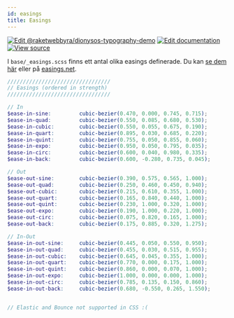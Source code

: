 ```yaml
---
id: easings
title: Easings
---
```

[![Edit @raketwebbyra/dionysos-typography-demo](https://codesandbox.io/static/img/play-codesandbox.svg)](https://codesandbox.io/s/github/DanielJohnsson87/raket-factory/tree/dionysos-easing-example/dionysos)
[![Edit documentation](https://img.shields.io/badge/GITHUB-edit%20doc-green.svg)](https://github.com/DanielJohnsson87/raket-factory/blob/master/docusaurus/docs/easings.md)
[![View source](https://img.shields.io/badge/GITHUB-view%20source-green.svg)](https://github.com/DanielJohnsson87/raket-factory/tree/master/dionysos)

I `base/_easings.scss` finns ett antal olika easings definerade. Du kan [se dem här](https://codesandbox.io/s/github/DanielJohnsson87/raket-factory/tree/dionysos-easing-example/dionysos)
eller på [easings.net](https://easings.net/).


````scss
/////////////////////////////////
// Easings (ordered in strength)
/////////////////////////////////

// In
$ease-in-sine:         cubic-bezier(0.470, 0.000, 0.745, 0.715);
$ease-in-quad:         cubic-bezier(0.550, 0.085, 0.680, 0.530);
$ease-in-cubic:        cubic-bezier(0.550, 0.055, 0.675, 0.190);
$ease-in-quart:        cubic-bezier(0.895, 0.030, 0.685, 0.220);
$ease-in-quint:        cubic-bezier(0.755, 0.050, 0.855, 0.060);
$ease-in-expo:         cubic-bezier(0.950, 0.050, 0.795, 0.035);
$ease-in-circ:         cubic-bezier(0.600, 0.040, 0.980, 0.335);
$ease-in-back:         cubic-bezier(0.600, -0.280, 0.735, 0.045);

// Out
$ease-out-sine:        cubic-bezier(0.390, 0.575, 0.565, 1.000);
$ease-out-quad:        cubic-bezier(0.250, 0.460, 0.450, 0.940);
$ease-out-cubic:       cubic-bezier(0.215, 0.610, 0.355, 1.000);
$ease-out-quart:       cubic-bezier(0.165, 0.840, 0.440, 1.000);
$ease-out-quint:       cubic-bezier(0.230, 1.000, 0.320, 1.000);
$ease-out-expo:        cubic-bezier(0.190, 1.000, 0.220, 1.000);
$ease-out-circ:        cubic-bezier(0.075, 0.820, 0.165, 1.000);
$ease-out-back:        cubic-bezier(0.175, 0.885, 0.320, 1.275);

// In-Out
$ease-in-out-sine:     cubic-bezier(0.445, 0.050, 0.550, 0.950);
$ease-in-out-quad:     cubic-bezier(0.455, 0.030, 0.515, 0.955);
$ease-in-out-cubic:    cubic-bezier(0.645, 0.045, 0.355, 1.000);
$ease-in-out-quart:    cubic-bezier(0.770, 0.000, 0.175, 1.000);
$ease-in-out-quint:    cubic-bezier(0.860, 0.000, 0.070, 1.000);
$ease-in-out-expo:     cubic-bezier(1.000, 0.000, 0.000, 1.000);
$ease-in-out-circ:     cubic-bezier(0.785, 0.135, 0.150, 0.860);
$ease-in-out-back:     cubic-bezier(0.680, -0.550, 0.265, 1.550);


// Elastic and Bounce not supported in CSS :(

````
